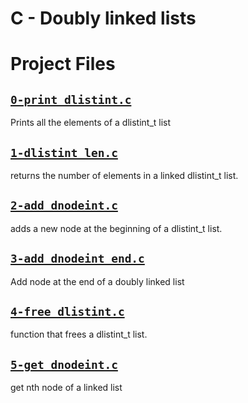 # C - Doubly linked lists

# Project Files


## [`0-print_dlistint.c`](0-print_dlistint.c)
Prints all the elements of a dlistint_t list

## [`1-dlistint_len.c`](1-dlistint_len.c)
returns the number of elements in a linked dlistint_t list.

## [`2-add_dnodeint.c`](2-add_dnodeint.c)
adds a new node at the beginning of a dlistint_t list.

## [`3-add_dnodeint_end.c`](3-add_dnodeint_end.c)
Add node at the end of a doubly linked list

## [`4-free_dlistint.c`](4-free_dlistint.c)
function that frees a dlistint_t list.

## [`5-get_dnodeint.c`](5-get_dnodeint.c)
get nth node of a linked list
